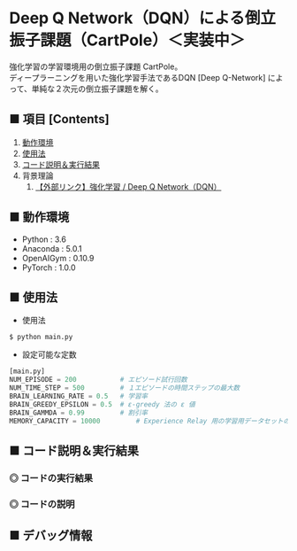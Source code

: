 # Deep Q Network（DQN）による倒立振子課題（CartPole）＜実装中＞
強化学習の学習環境用の倒立振子課題 CartPole。<br>
ディープラーニングを用いた強化学習手法であるDQN [Deep Q-Network] によって、単純な２次元の倒立振子課題を解く。<br>

## ■ 項目 [Contents]
1. [動作環境](#動作環境)
1. [使用法](#使用法)
1. [コード説明＆実行結果](#コード説明＆実行結果)
1. 背景理論
    1. [【外部リンク】強化学習 / Deep Q Network（DQN）](https://github.com/Yagami360/My_NoteBook/blob/master/%E6%83%85%E5%A0%B1%E5%B7%A5%E5%AD%A6/%E6%83%85%E5%A0%B1%E5%B7%A5%E5%AD%A6_%E6%A9%9F%E6%A2%B0%E5%AD%A6%E7%BF%92_%E5%BC%B7%E5%8C%96%E5%AD%A6%E7%BF%92.md#DeepQNetwork)


## ■ 動作環境

- Python : 3.6
- Anaconda : 5.0.1
- OpenAIGym : 0.10.9
- PyTorch : 1.0.0

## ■ 使用法

- 使用法
```
$ python main.py
```

- 設定可能な定数
```python
[main.py]
NUM_EPISODE = 200           # エピソード試行回数
NUM_TIME_STEP = 500         # １エピソードの時間ステップの最大数
BRAIN_LEARNING_RATE = 0.5   # 学習率
BRAIN_GREEDY_EPSILON = 0.5  # ε-greedy 法の ε 値
BRAIN_GAMMDA = 0.99         # 割引率
MEMORY_CAPACITY = 10000         # Experience Relay 用の学習用データセットのメモリの最大の長さ
```

<a id="コード説明＆実行結果"></a>

## ■ コード説明＆実行結果

### ◎ コードの実行結果


### ◎ コードの説明


## ■ デバッグ情報
